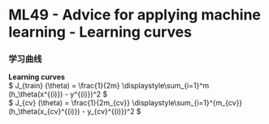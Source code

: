 # ML49 - Advice for applying machine learning - Learning curves

### 学习曲线

**Learning curves**  
$ J_{train} (\theta) = \frac{1}{2m} \displaystyle\sum_{i=1}^m (h_\theta(x^{(i)}) - y^{(i)})^2 $  
$ J_{cv} (\theta) = \frac{1}{2m_{cv}} \displaystyle\sum_{i=1}^{m_{cv}} (h_\theta(x_{cv}^{(i)}) - y_{cv}^{(i)})^2 $